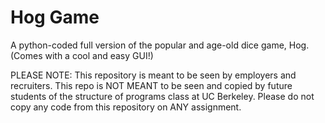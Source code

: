 # Hog Game

A python-coded full version of the popular and age-old dice game, Hog. (Comes with a cool and easy GUI!)

PLEASE NOTE: This repository is meant to be seen by employers and recruiters. This repo is NOT MEANT to be seen and copied by future students of the structure of programs class at UC Berkeley. Please do not copy any code from this repository on ANY assignment.
